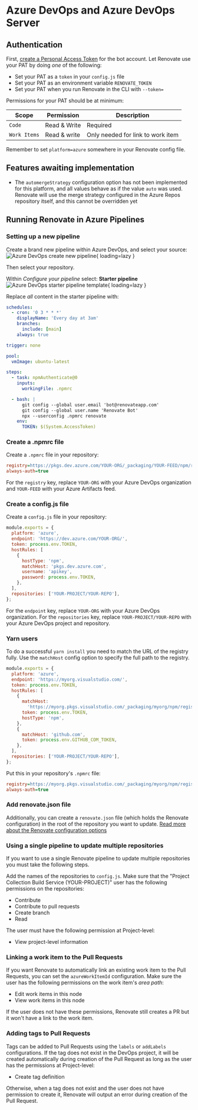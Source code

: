 # Azure DevOps and Azure DevOps Server

## Authentication

First, [create a Personal Access Token](https://docs.microsoft.com/en-us/azure/devops/organizations/accounts/use-personal-access-tokens-to-authenticate?view=azure-devops&tabs=preview-page) for the bot account.
Let Renovate use your PAT by doing _one_ of the following:

- Set your PAT as a `token` in your `config.js` file
- Set your PAT as an environment variable `RENOVATE_TOKEN`
- Set your PAT when you run Renovate in the CLI with `--token=`

Permissions for your PAT should be at minimum:

| Scope        | Permission   | Description                       |
| ------------ | ------------ | ----------------------------------|
| `Code`       | Read & Write | Required                          |
| `Work Items` | Read & write | Only needed for link to work item |

Remember to set `platform=azure` somewhere in your Renovate config file.

## Features awaiting implementation

- The `automergeStrategy` configuration option has not been implemented for this platform, and all values behave as if the value `auto` was used. Renovate will use the merge strategy configured in the Azure Repos repository itself, and this cannot be overridden yet

## Running Renovate in Azure Pipelines

### Setting up a new pipeline

Create a brand new pipeline within Azure DevOps, and select your source:
![Azure DevOps create new pipeline](/assets/images/azure-devops-setup-1.png){ loading=lazy }

Then select your repository.

Within _Configure your pipeline_ select: **Starter pipeline**
![Azure DevOps starter pipeline template](/assets/images/azure-devops-setup-2.png){ loading=lazy }

Replace _all_ content in the starter pipeline with:

```yaml
schedules:
  - cron: '0 3 * * *'
    displayName: 'Every day at 3am'
    branches:
      include: [main]
    always: true

trigger: none

pool:
  vmImage: ubuntu-latest

steps:
  - task: npmAuthenticate@0
    inputs:
      workingFile: .npmrc

  - bash: |
      git config --global user.email 'bot@renovateapp.com'
      git config --global user.name 'Renovate Bot'
      npx --userconfig .npmrc renovate
    env:
      TOKEN: $(System.AccessToken)
```

### Create a .npmrc file

Create a `.npmrc` file in your repository:

```ini
registry=https://pkgs.dev.azure.com/YOUR-ORG/_packaging/YOUR-FEED/npm/registry/
always-auth=true
```

For the `registry` key, replace `YOUR-ORG` with your Azure DevOps organization and `YOUR-FEED` with your Azure Artifacts feed.

### Create a config.js file

Create a `config.js` file in your repository:

```javascript
module.exports = {
  platform: 'azure',
  endpoint: 'https://dev.azure.com/YOUR-ORG/',
  token: process.env.TOKEN,
  hostRules: [
    {
      hostType: 'npm',
      matchHost: 'pkgs.dev.azure.com',
      username: 'apikey',
      password: process.env.TOKEN,
    },
  ],
  repositories: ['YOUR-PROJECT/YOUR-REPO'],
};
```

For the `endpoint` key, replace `YOUR-ORG` with your Azure DevOps organization.
For the `repositories` key, replace `YOUR-PROJECT/YOUR-REPO` with your Azure DevOps project and repository.

### Yarn users

To do a successful `yarn install` you need to match the URL of the registry fully.
Use the `matchHost` config option to specify the full path to the registry.

```javascript
module.exports = {
  platform: 'azure',
  endpoint: 'https://myorg.visualstudio.com/',
  token: process.env.TOKEN,
  hostRules: [
    {
      matchHost:
        'https://myorg.pkgs.visualstudio.com/_packaging/myorg/npm/registry/',
      token: process.env.TOKEN,
      hostType: 'npm',
    },
    {
      matchHost: 'github.com',
      token: process.env.GITHUB_COM_TOKEN,
    },
  ],
  repositories: ['YOUR-PROJECT/YOUR-REPO'],
};
```

Put this in your repository's `.npmrc` file:

```ini
registry=https://myorg.pkgs.visualstudio.com/_packaging/myorg/npm/registry/
always-auth=true
```

### Add renovate.json file

Additionally, you can create a `renovate.json` file (which holds the Renovate configuration) in the root of the repository you want to update.
[Read more about the Renovate configuration options](https://docs.renovatebot.com/configuration-options/)

### Using a single pipeline to update multiple repositories

If you want to use a single Renovate pipeline to update multiple repositories you must take the following steps.

Add the names of the repositories to `config.js`.
Make sure that the "Project Collection Build Service (YOUR-PROJECT)" user has the following permissions on the repositories:

- Contribute
- Contribute to pull requests
- Create branch
- Read

The user must have the following permission at Project-level:

- View project-level information

### Linking a work item to the Pull Requests

If you want Renovate to automatically link an existing work item to the Pull Requests, you can set the `azureWorkItemId` configuration.
Make sure the user has the following permissions on the work item's _area path_:

- Edit work items in this node
- View work items in this node

If the user does not have these permissions, Renovate still creates a PR but it won't have a link to the work item.

### Adding tags to Pull Requests

Tags can be added to Pull Requests using the `labels` or `addLabels` configurations.
If the tag does not exist in the DevOps project, it will be created automatically during creation of the Pull Request as long as the user has the permissions at Project-level:

- Create tag definition

Otherwise, when a tag does not exist and the user does not have permission to create it, Renovate will output an error during creation of the Pull Request.
